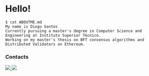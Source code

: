# Hello!

```console
$ cat ABOUTME.md
My name is Diogo Santos 
Currently pursuing a master's degree in Computer Science and Engineering at Instituto Superior Técnico.  
Working on my master's thesis on BFT consensus algorithms and Distributed Validators on Ethereum.
```

<!--
### Languages
<p align="left">
  <a href="https://skillicons.dev">
    <img src="https://skills.thijs.gg/icons?i=go,java,py,ts,c,cs" />
  </a>
</p>

### Technologies and Tools
<p align="left">
  <a href="https://skillicons.dev">
    <img src="https://skills.thijs.gg/icons?i=linux,bash,neovim,git,github,gitlab,docker,kubernetes,aws,gcp,ansible" />
  </a>
</p>
-->

### Contacts
<a href="https://www.linkedin.com/in/diogo-silva-santos/">
  <img src="https://skills.thijs.gg/icons?i=linkedin" />
</a>
<a href="https://www.twitter.com/l_Didas_l">
  <img src="https://skills.thijs.gg/icons?i=twitter" />
</a>
